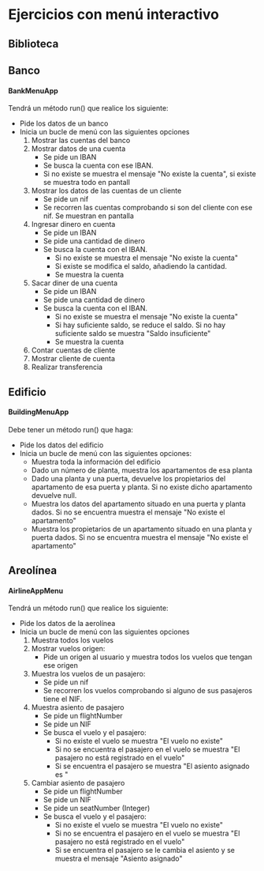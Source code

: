 # Ejercicios con menú interactivo

## Biblioteca



## Banco

#### BankMenuApp

Tendrá un método run() que realice los siguiente:

* Pide los datos de un banco
* Inicia un bucle de menú con las siguientes opciones
  1. Mostrar las cuentas del banco
  2. Mostrar datos de una cuenta
     * Se pide un IBAN
     * Se busca la cuenta con ese IBAN.
     * Si no existe se muestra el mensaje "No existe la cuenta", si existe se muestra todo en pantall
  3. Mostrar los datos de las cuentas de un cliente
     * Se pide un nif
     * Se recorren las cuentas comprobando si son del cliente con ese nif. Se muestran en pantalla
  4. Ingresar dinero en cuenta
     * Se pide un IBAN
     * Se pide una cantidad de dinero
     * Se busca la cuenta con el IBAN.
       * Si no existe se muestra el mensaje "No existe la cuenta"
       * Si existe se modifica el saldo, añadiendo la cantidad.
       * Se muestra la cuenta
  5. Sacar diner de una cuenta
     * Se pide un IBAN
     * Se pide una cantidad de dinero
     * Se busca la cuenta con el IBAN.
       * Si no existe se muestra el mensaje "No existe la cuenta"
       * Si hay suficiente saldo, se reduce el saldo. Si no hay suficiente saldo se muestra "Saldo insuficiente"
       * Se muestra la cuenta
  6. Contar cuentas de cliente
  7. Mostrar cliente de cuenta
  8. Realizar transferencia

## Edificio

#### BuildingMenuApp

Debe tener un método run() que haga:

* Pide los datos del edificio
* Inicia un bucle de menú con las siguientes opciones:
  * Muestra toda la información del edificio
  * Dado un número de planta, muestra los apartamentos de esa planta
  * Dado una planta y una puerta, devuelve los propietarios del apartamento de esa puerta y planta. Si no existe dicho apartamento devuelve null.
  * Muestra los datos del apartamento situado en una puerta y planta dados. Si no se encuentra muestra el mensaje "No existe el apartamento"
  * Muestra los propietarios de un apartamento situado en una planta y puerta dados. Si no se encuentra muestra el mensaje "No existe el apartamento"

## Areolínea

#### AirlineAppMenu

Tendrá un método run() que realice los siguiente:

* Pide los datos de la aerolínea
* Inicia un bucle de menú con las siguientes opciones
  1. Muestra todos los vuelos
  2. Mostrar vuelos origen:
     * Pide un origen al usuario y muestra todos los vuelos que tengan ese origen
  3. Muestra los vuelos de un pasajero:
     * Se pide un nif
     * Se recorren los vuelos comprobando si alguno de sus pasajeros tiene el NIF.
  4. Muestra asiento de pasajero
     * Se pide un flightNumber
     * Se pide un NIF
     * Se busca el vuelo y el pasajero:
       * Si no existe el vuelo se muestra "El vuelo no existe"
       * Si no se encuentra el pasajero en el vuelo se muestra "El pasajero no está registrado en el vuelo"
       * Si se encuentra el pasajero se muestra "El asiento asignado es "
  5. Cambiar asiento de pasajero
     * Se pide un flightNumber
     * Se pide un NIF
     * Se pide un seatNumber (Integer)
     * Se busca el vuelo y el pasajero:
       * Si no existe el vuelo se muestra "El vuelo no existe"
       * Si no se encuentra el pasajero en el vuelo se muestra "El pasajero no está registrado en el vuelo"
       * Si se encuentra el pasajero se le cambia el asiento y se muestra el mensaje "Asiento asignado"
